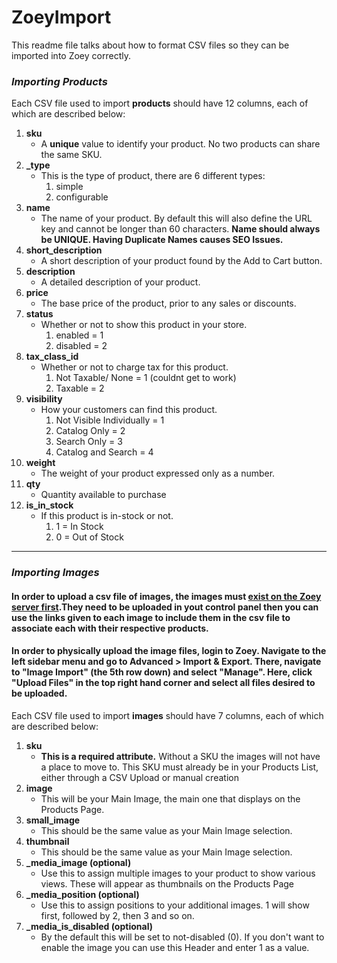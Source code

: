 # ZoeyImport

This readme file talks about how to format CSV files so they can be imported into Zoey correctly.

<h3><i>Importing Products</i></h3>

Each CSV file used to import <b>products</b> should have 12 columns, each of which are described below:

<ol>

  <li>
    <b>sku</b>
    <ul>
      <li>A <b>unique</b> value to identify your product. No two products can share the same SKU.</li>
    </ul>
  </li>
  
  <li>
    <b>_type</b>
    <ul>
      <li>
        This is the type of product, there are 6 different types:
        <ol>
          <li>simple</li>
          <li>configurable</li>
        </ol>
      </li>
    </ul>
  </li>
  
  <li>
    <b>name</b>
    <ul>
      <li>The name of your product. By default this will also define the URL key and cannot be longer than 60 characters. <b>Name should always be UNIQUE. Having Duplicate Names causes SEO Issues.</b></li>
    </ul>
  </li>
  
  <li>
    <b>short_description</b>
    <ul>
      <li>A short description of your product found by the Add to Cart button.</li>
    </ul>
  </li>
  
  <li>
    <b>description</b>
    <ul>
      <li>A detailed description of your product.</li>
    </ul>
  </li>
  
  <li>
    <b>price</b>
    <ul>
      <li>The base price of the product, prior to any sales or discounts.</li>
    </ul>
  </li>
  
  <li>
    <b>status</b>
    <ul>
      <li>
        Whether or not to show this product in your store.
        <ol>
          <li>enabled = 1</li>
          <li>disabled = 2</li>
        </ol>
      </li>
    </ul>
  </li>
  
  <li>
    <b>tax_class_id</b>
    <ul>
      <li>
        Whether or not to charge tax for this product.
        <ol>
          <li>Not Taxable/ None = 1 (couldnt get to work)</li>
          <li>Taxable = 2</li>
        </ol>
      </li>
    </ul>
  </li>
  
  <li>
    <b>visibility</b>
    <ul>
      <li>
        How your customers can find this product.
        <ol>
          <li>Not Visible Individually = 1</li>
          <li>Catalog Only = 2</li>
          <li>Search Only = 3</li>
          <li>Catalog and Search = 4</li>
        </ol>
      </li>
    </ul>
  </li>
  
  <li>
    <b>weight</b>
    <ul>
      <li>The weight of your product expressed only as a number.</li>
    </ul>
  </li>
  
  <li>
    <b>qty</b>
    <ul>
      <li>Quantity available to purchase</li>
    </ul>
  </li>
  
  <li>
    <b>is_in_stock</b>
    <ul>
      <li>
        If this product is in-stock or not.
        <ol>
          <li>1 = In Stock</li>
          <li>0 = Out of Stock</li>
        </ol>
      </li>
    </ul>
  </li>
  
</ol>

<hr>

<h3><i>Importing Images</i></h3>
<h4>In order to upload a csv file of images, the images must <a href="#mustExist">exist on the Zoey server first</a>.They need to be uploaded in yout control panel then you can use the links given to each image to include them in the csv file to associate each with their respective products.</h4>

<a id="mustExist"></a><h4>In order to physically upload the image files, login to Zoey. Navigate to the left sidebar menu and go to Advanced > Import & Export. There, navigate to "Image Import" (the 5th row down) and select "Manage". Here, click "Upload Files" in the top right hand corner and select all files desired to be uploaded.</h4>

Each CSV file used to import <b>images</b> should have 7 columns, each of which are described below:

<ol>

  <li>
    <b>sku</b>
    <ul>
      <li><b>This is a required attribute.</b> Without a SKU the images will not have a place to move to. This SKU must already be in your Products List, either through a CSV Upload or manual creation</li>
    </ul>
  </li>
  
  <li>
    <b>image</b>
    <ul>
      <li>This will be your Main Image, the main one that displays on the Products Page.</li>
    </ul>
  </li>
  
  <li>
    <b>small_image</b>
    <ul>
      <li>This should be the same value as your Main Image selection.</li>
    </ul>
  </li>
  
  <li>
    <b>thumbnail</b>
    <ul>
      <li>This should be the same value as your Main Image selection.</li>
    </ul>
  </li>
  
  <li>
    <b>_media_image (optional)</b>
    <ul>
      <li>Use this to assign multiple images to your product to show various views. These will appear as thumbnails on the Products Page</li>
    </ul>
  </li>
  
  <li>
    <b>_media_position (optional)</b>
    <ul>
      <li>Use this to assign positions to your additional images. 1 will show first, followed by 2, then 3 and so on.</li>
    </ul>
  </li>
  
  <li>
    <b>_media_is_disabled (optional)</b>
    <ul>
      <li>By the default this will be set to not-disabled (0). If you don't want to enable the image you can use this Header and enter 1 as a value.</li>
    </ul>
  </li>
  
</ol>
